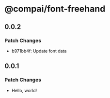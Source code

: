 # @compai/font-freehand

## 0.0.2

### Patch Changes

- b971bb4f: Update font data

## 0.0.1

### Patch Changes

- Hello, world!
